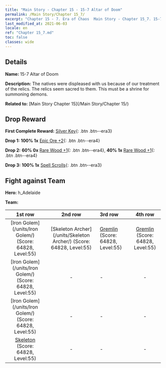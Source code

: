 ```yaml
---
title: "Main Story - Chapter 15 - 15-7 Altar of Doom"
permalink: /Main Story/Chapter 15_7/
excerpt: "Chapter 15 - 7. Era of Chaos  Main Story - Chapter 15_7. 15-7 Altar of Doom"
last_modified_at: 2021-06-03
locale: en
ref: "Chapter 15_7.md"
toc: false
classes: wide
---
```


## Details

 **Name:** 15-7 Altar of Doom

 **Description:** The natives were displeased with us because of our treatment of the relics. The relics seem sacred to them. This must be a shrine for summoning demons.

 **Related to:** [Main Story Chapter 15](/Main Story/Chapter 15/)

## Drop Reward

 **First Complete Reward:** [Silver Key](/Items/con_693/){: .btn .btn--era3}

 **Drop 1:** **100% 1x** [Epic Ore +2](/Items/mat_47/){: .btn .btn--era4}

 **Drop 2:** **60% 0x** [Rare Wood +1](/Items/mat_41/){: .btn .btn--era4}, **40% 1x** [Rare Wood +1](/Items/mat_41/){: .btn .btn--era4}

 **Drop 3:** **100% 1x** [Spell Scrolls](/Items/con_694/){: .btn .btn--era3}


## Fight against Team
 **Hero:** h_Adelaide

 **Team:**


  | 1st row | 2nd row | 3rd row | 4th row |
  |:----:|:----:|:----|:----:|
  | [Iron Golem](/units/Iron Golem/) (Score: 64828, Level:55)  | [Skeleton Archer](/units/Skeleton Archer/) (Score: 64828, Level:55)  | [Gremlin](/units/Gremlin/) (Score: 64828, Level:55)  | [Gremlin](/units/Gremlin/) (Score: 64828, Level:55)  |
  | [Iron Golem](/units/Iron Golem/) (Score: 64828, Level:55)  | - | - | - |
  | [Iron Golem](/units/Iron Golem/) (Score: 64828, Level:55)  | - | - | - |
  | [Skeleton](/units/Skeleton/) (Score: 64828, Level:55)  | - | - | - |


